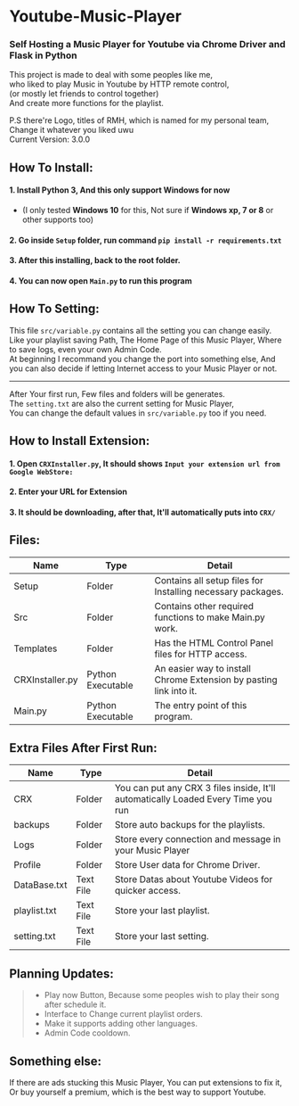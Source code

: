 # Youtube-Music-Player
### Self Hosting a Music Player for Youtube via Chrome Driver and Flask in Python
This project is made to deal with some peoples like me,  
who liked to play Music in Youtube by HTTP remote control,  
(or mostly let friends to control together)  
And create more functions for the playlist.  

P.S there're Logo, titles of RMH, which is named for my personal team, Change it whatever you liked uwu  
Current Version: 3.0.0
## How To Install:
#### 1. Install Python 3, And this only support Windows for now
 * (I only tested **Windows 10** for this, Not sure if **Windows xp, 7 or 8** or other supports too) 
#### 2. Go inside `Setup` folder, run command `pip install -r requirements.txt`
#### 3. After this installing, back to the root folder.
#### 4. You can now open `Main.py` to run this program
## How To Setting:
This file `src/variable.py` contains all the setting you can change easily.  
Like your playlist saving Path, The Home Page of this Music Player, Where to save logs, even your own Admin Code.  
At beginning I recommand you change the port into something else, And you can also decide if letting Internet access to your Music Player or not.  
***
After Your first run, Few files and folders will be generates.  
The `setting.txt` are also the current setting for Music Player,  
You can change the default values in `src/variable.py` too if you need.  
## How to Install Extension:
#### 1. Open `CRXInstaller.py`, It should shows `Input your extension url from Google WebStore:`
#### 2. Enter your URL for Extension
#### 3. It should be downloading, after that, It'll automatically puts into `CRX/`
## Files:
| Name | Type | Detail |
| --------------- | --------------- | --------------- |
| Setup | Folder | Contains all setup files for Installing necessary packages. |
| Src | Folder | Contains other required functions to make Main.py work. |
| Templates | Folder | Has the HTML Control Panel files for HTTP access. |
| CRXInstaller.py | Python Executable | An easier way to install Chrome Extension by pasting link into it. |
| Main.py | Python Executable | The entry point of this program. |  
## Extra Files After First Run:
| Name | Type | Detail |
| --------------- | --------------- | --------------- |
| CRX | Folder | You can put any CRX 3 files inside, It'll automatically Loaded Every Time you run |
| backups | Folder | Store auto backups for the playlists. |
| Logs | Folder | Store every connection and message in your Music Player |
| Profile | Folder | Store User data for Chrome Driver. |
| DataBase.txt | Text File | Store Datas about Youtube Videos for quicker access. |  
| playlist.txt | Text File | Store your last playlist. |
| setting.txt | Text File | Store your last setting. |  
## Planning Updates:
> * Play now Button, Because some peoples wish to play their song after schedule it.
> * Interface to Change current playlist orders.
> * Make it supports adding other languages.
> * Admin Code cooldown.
## Something else:
If there are ads stucking this Music Player, You can put extensions to fix it, Or buy yourself a premium, which is the best way to support Youtube.
